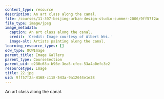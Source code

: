 ```yaml
---
content_type: resource
description: An art class along the canal.
file: /courses/11-307-beijing-urban-design-studio-summer-2006/9ff57f2a4168c118543a9a12644e1e38_22.jpg
file_type: image/jpeg
image_metadata:
  caption: An art class along the canal.
  credit: 'Credit: Image courtesy of Albert Wei.'
  image-alt: Artists painting along the canal.
learning_resource_types: []
ocw_type: OCWImage
parent_title: Image Gallery
parent_type: CourseSection
parent_uid: e230c63a-b96e-3ea5-cfec-53a4a0efc3e2
resourcetype: Image
title: 22.jpg
uid: 9ff57f2a-4168-c118-543a-9a12644e1e38
---
```

An art class along the canal.

